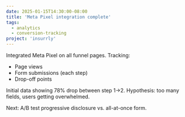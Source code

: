 ```yaml
---
date: 2025-01-15T14:30:00-08:00
title: 'Meta Pixel integration complete'
tags:
  - analytics
  - conversion-tracking
project: 'insurrly'
---
```


Integrated Meta Pixel on all funnel pages. Tracking:

- Page views
- Form submissions (each step)
- Drop-off points

Initial data showing 78% drop between step 1→2. Hypothesis: too many fields,
users getting overwhelmed.

Next: A/B test progressive disclosure vs. all-at-once form.
